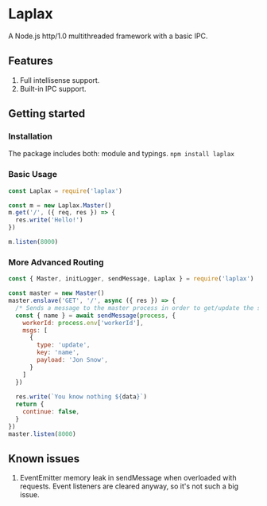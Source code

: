 # Laplax
A Node.js http/1.0 multithreaded framework with a basic IPC.

## Features
1. Full intellisense support.
1. Built-in IPC support.

## Getting started
### Installation
The package includes both: module and typings.
`npm install laplax`
### Basic Usage
```javascript
const Laplax = require('laplax')

const m = new Laplax.Master()
m.get('/', ({ req, res }) => {
  res.write('Hello!')
})

m.listen(8000)
```
### More Advanced Routing
```javascript
const { Master, initLogger, sendMessage, Laplax } = require('laplax')

const master = new Master()
master.enslave('GET', '/', async ({ res }) => {
  /* Sends a message to the master process in order to get/update the state */
  const { name } = await sendMessage(process, {
    workerId: process.env['workerId'],
    msgs: [
      {
        type: 'update',
        key: 'name',
        payload: 'Jon Snow',
      }
    ]
  })
  
  res.write(`You know nothing ${data}`)
  return {
    continue: false,
  }
})
master.listen(8000)
```

## Known issues
1. EventEmitter memory leak in sendMessage when overloaded with requests. Event listeners are cleared anyway, so it's not such a big issue.